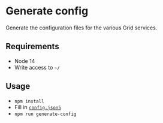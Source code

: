 # Generate config

Generate the configuration files for the various Grid services.

## Requirements
- Node 14
- Write access to `~/`

## Usage
- `npm install`
- Fill in [`config.json5`](./config.json5)
- `npm run generate-config`
